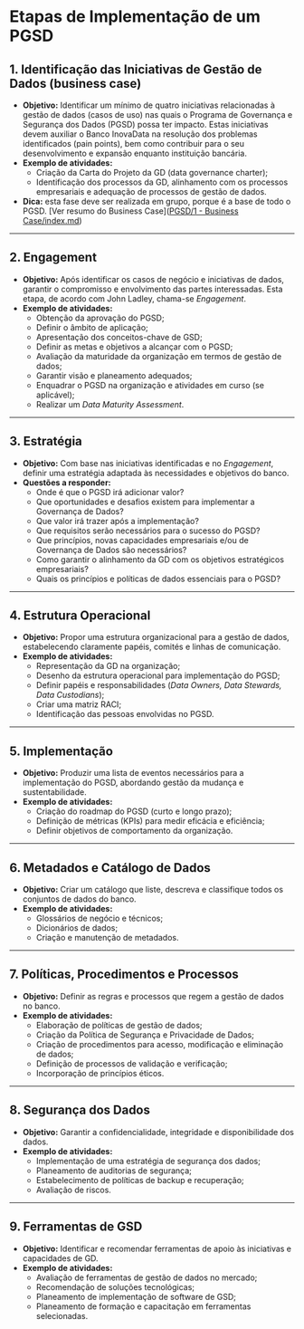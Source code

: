 # Etapas de Implementação de um PGSD

## 1. Identificação das Iniciativas de Gestão de Dados (business case)
- **Objetivo:** Identificar um mínimo de quatro iniciativas relacionadas à gestão de dados (casos de uso) nas quais o Programa de Governança e Segurança dos Dados (PGSD) possa ter impacto. Estas iniciativas devem auxiliar o Banco InovaData na resolução dos problemas identificados (pain points), bem como contribuir para o seu desenvolvimento e expansão enquanto instituição bancária.  
- **Exemplo de atividades:**
  - Criação da Carta do Projeto da GD (data governance charter);  
  - Identificação dos processos da GD, alinhamento com os processos empresariais e adequação de processos de gestão de dados.  
- **Dica:** esta fase deve ser realizada em grupo, porque é a base de todo o PGSD.
[Ver resumo do Business Case]([PGSD/1 - Business Case/index.md](https://github.com/guilhasn/GSD/blob/main/PGSD/1%20-%20Business%20Case/index.md))
---

## 2. Engagement
- **Objetivo:** Após identificar os casos de negócio e iniciativas de dados, garantir o compromisso e envolvimento das partes interessadas. Esta etapa, de acordo com John Ladley, chama-se *Engagement*.  
- **Exemplo de atividades:**
  - Obtenção da aprovação do PGSD;  
  - Definir o âmbito de aplicação;  
  - Apresentação dos conceitos-chave de GSD;  
  - Definir as metas e objetivos a alcançar com o PGSD;  
  - Avaliação da maturidade da organização em termos de gestão de dados;  
  - Garantir visão e planeamento adequados;  
  - Enquadrar o PGSD na organização e atividades em curso (se aplicável);  
  - Realizar um *Data Maturity Assessment*.  

---

## 3. Estratégia
- **Objetivo:** Com base nas iniciativas identificadas e no *Engagement*, definir uma estratégia adaptada às necessidades e objetivos do banco.  
- **Questões a responder:**
  - Onde é que o PGSD irá adicionar valor?  
  - Que oportunidades e desafios existem para implementar a Governança de Dados?  
  - Que valor irá trazer após a implementação?  
  - Que requisitos serão necessários para o sucesso do PGSD?  
  - Que princípios, novas capacidades empresariais e/ou de Governança de Dados são necessários?  
  - Como garantir o alinhamento da GD com os objetivos estratégicos empresariais?  
  - Quais os princípios e políticas de dados essenciais para o PGSD?  

---

## 4. Estrutura Operacional
- **Objetivo:** Propor uma estrutura organizacional para a gestão de dados, estabelecendo claramente papéis, comités e linhas de comunicação.  
- **Exemplo de atividades:**
  - Representação da GD na organização;  
  - Desenho da estrutura operacional para implementação do PGSD;  
  - Definir papéis e responsabilidades (*Data Owners, Data Stewards, Data Custodians*);  
  - Criar uma matriz RACI;  
  - Identificação das pessoas envolvidas no PGSD.  

---

## 5. Implementação
- **Objetivo:** Produzir uma lista de eventos necessários para a implementação do PGSD, abordando gestão da mudança e sustentabilidade.  
- **Exemplo de atividades:**
  - Criação do roadmap do PGSD (curto e longo prazo);  
  - Definição de métricas (KPIs) para medir eficácia e eficiência;  
  - Definir objetivos de comportamento da organização.  

---

## 6. Metadados e Catálogo de Dados
- **Objetivo:** Criar um catálogo que liste, descreva e classifique todos os conjuntos de dados do banco.  
- **Exemplo de atividades:**
  - Glossários de negócio e técnicos;  
  - Dicionários de dados;  
  - Criação e manutenção de metadados.  

---

## 7. Políticas, Procedimentos e Processos
- **Objetivo:** Definir as regras e processos que regem a gestão de dados no banco.  
- **Exemplo de atividades:**
  - Elaboração de políticas de gestão de dados;  
  - Criação da Política de Segurança e Privacidade de Dados;  
  - Criação de procedimentos para acesso, modificação e eliminação de dados;  
  - Definição de processos de validação e verificação;  
  - Incorporação de princípios éticos.  

---

## 8. Segurança dos Dados
- **Objetivo:** Garantir a confidencialidade, integridade e disponibilidade dos dados.  
- **Exemplo de atividades:**
  - Implementação de uma estratégia de segurança dos dados;  
  - Planeamento de auditorias de segurança;  
  - Estabelecimento de políticas de backup e recuperação;  
  - Avaliação de riscos.  

---

## 9. Ferramentas de GSD
- **Objetivo:** Identificar e recomendar ferramentas de apoio às iniciativas e capacidades de GD.  
- **Exemplo de atividades:**
  - Avaliação de ferramentas de gestão de dados no mercado;  
  - Recomendação de soluções tecnológicas;  
  - Planeamento de implementação de software de GSD;  
  - Planeamento de formação e capacitação em ferramentas selecionadas.  

